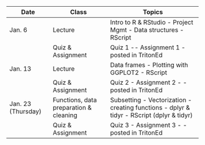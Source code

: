 | **Date** | **Class**                      |   **Topics**                     |
|----------|--------------------------------|----------------------------------|
| Jan. 6   | Lecture                        | Intro to R & RStudio - Project Mgmt - Data structures - RScript        |
|          | Quiz & Assignment              |  Quiz 1 -- Assignment 1 - posted in TritonEd         |
| Jan. 13  | Lecture                        | Data frames - Plotting with GGPLOT2 - RScript           |
|          | Quiz & Assignment               | Quiz 2 - Assignment 2 - - posted in TritonEd           |
| Jan. 23 (Thursday)  | Functions, data preparation & cleaning     | Subsetting - Vectorization - creating functions - dplyr & tidyr - RScript (dplyr & tidyr)         |
|          | Quiz & Assignment            | Quiz 3 - Assignment 3 - - posted in TritonEd  |
